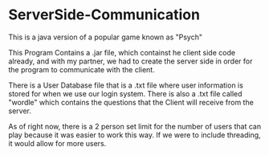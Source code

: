 # ServerSide-Communication
This is a java version of a popular game known as "Psych"

This Program Contains a .jar file, which containst he client side code already, and with my partner, we had to create the
server side in order for the program to communicate with the client.

There is a User Database file that is a .txt file where user information is stored for when we use our login system.
There is also a .txt file called "wordle" which contains the questions that the Client will receive from the server.

As of right now, there is a 2 person set limit for the number of users that can play because it was easier to work this way. If we were to include threading, it would allow for more users.
